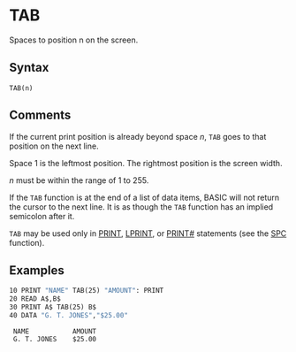 # TAB

Spaces to position n on the screen.

## Syntax

`TAB(n)`

## Comments

If the current print position is already beyond space *n*, `TAB` goes to that position on the next line.

Space 1 is the leftmost position. The rightmost position is the screen width.

*n* must be within the range of 1 to 255.

If the `TAB` function is at the end of a list of data items, BASIC will not return the cursor to the next line. It is as though the `TAB` function has an implied semicolon after it.

`TAB` may be used only in [PRINT](PRINT), [LPRINT](LPRINT), or [PRINT#](PRINT#) statements (see the [SPC](SPC) function).

## Examples

```vb
10 PRINT "NAME" TAB(25) "AMOUNT": PRINT
20 READ A$,B$
30 PRINT A$ TAB(25) B$
40 DATA "G. T. JONES","$25.00"
```

```text
 NAME           AMOUNT
 G. T. JONES    $25.00
```

